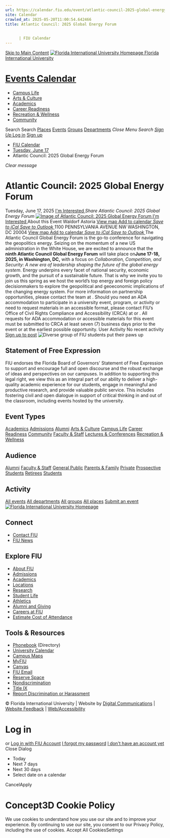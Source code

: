 ```yaml
---
url: https://calendar.fiu.edu/event/atlantic-council-2025-global-energy-forum
site: Calendar
crawled_at: 2025-05-20T11:00:54.642466
title: Atlantic Council: 2025 Global Energy Forum
    
    
      | FIU Calendar
---
```


[Skip to Main Content](https://calendar.fiu.edu/event/atlantic-council-2025-global-energy-forum#main-content)
[![Florida International University Homepage](https://digicdn.fiu.edu/core/_assets/images/logo-top.png) Florida International University](https://www.fiu.edu)
# [Events Calendar ](https://calendar.fiu.edu/)
  * [Campus Life](https://calendar.fiu.edu/calendar?event_types%5B%5D=127595)
  * [Arts & Culture](https://calendar.fiu.edu/calendar?event_types%5B%5D=127590)
  * [Academics](https://calendar.fiu.edu/calendar?event_types%5B%5D=127582)
  * [Career Readiness](https://calendar.fiu.edu/calendar?event_types%5B%5D=127584)
  * [Recreation & Wellness](https://calendar.fiu.edu/calendar?event_types%5B%5D=127603)
  * [Community](https://calendar.fiu.edu/calendar?event_types%5B%5D=127601)


Search Search
[Places](https://calendar.fiu.edu/search/places) [Events](https://calendar.fiu.edu/calendar) [Groups](https://calendar.fiu.edu/search/groups) [Departments](https://calendar.fiu.edu/search/departments)
_Close Menu_
_Search_ [ _Sign Up_ ](https://calendar.fiu.edu/signup)
[Log in](https://calendar.fiu.edu/auth/shib_login?previous_url=https%3A%2F%2Fcalendar.fiu.edu%2Fevent%2Fatlantic-council-2025-global-energy-forum) [Sign up](https://calendar.fiu.edu/signup)
  * [FIU Calendar](https://calendar.fiu.edu/)
  * [Tuesday, June 17](https://calendar.fiu.edu/calendar/day/2025/6/17)
  * Atlantic Council: 2025 Global Energy Forum


_Clear message_
# Atlantic Council: 2025 Global Energy Forum
Tuesday, June 17, 2025 
[ I'm Interested ](https://calendar.fiu.edu/event/49667582135094/confirm?return=https%3A%2F%2Fcalendar.fiu.edu%2Fevent%2Fatlantic-council-2025-global-energy-forum)
_Share Atlantic Council: 2025 Global Energy Forum_
[ ![Image of Atlantic Council: 2025 Global Energy Forum](https://localist-images.azureedge.net/photos/49667588445217/card/7c823d29eb28ffb5ea9b5285a781028ec2dd0ff3.jpg) ](https://calendar.fiu.edu/photo/49667588445217)
[ I'm Interested ](https://calendar.fiu.edu/event/49667582135094/confirm?return=https%3A%2F%2Fcalendar.fiu.edu%2Fevent%2Fatlantic-council-2025-global-energy-forum)
About this Event
Waldorf Astoria  [View map ](https://calendar.fiu.edu/event/atlantic-council-2025-global-energy-forum#about_map)
[Add to calendar ](https://calendar.fiu.edu/event/atlantic-council-2025-global-energy-forum)
[ _Save to iCal_ ](https://calendar.fiu.edu/event/atlantic-council-2025-global-energy-forum.ics "Save to iCal") [ _Save to Outlook_ ](https://calendar.fiu.edu/event/atlantic-council-2025-global-energy-forum.ics "Save to Outlook")
1100 PENNSYLVANIA AVENUE NW WASHINGTON, DC 20004
[View map ](https://calendar.fiu.edu/event/atlantic-council-2025-global-energy-forum#about_map)
[Add to calendar ](https://calendar.fiu.edu/event/atlantic-council-2025-global-energy-forum)
[ _Save to iCal_ ](https://calendar.fiu.edu/event/atlantic-council-2025-global-energy-forum.ics "Save to iCal") [ _Save to Outlook_ ](https://calendar.fiu.edu/event/atlantic-council-2025-global-energy-forum.ics "Save to Outlook")
The Atlantic Council Global Energy Forum is the go-to conference for navigating the geopolitics energy.
Seizing on the momentum of a new US administration in the White House, we are excited to announce that the **ninth Atlantic Council Global Energy Forum** will take place on**June 17-18, 2025, in Washington, DC,** with a focus on  _Collaboration, Competition, and Security: A new era of leadership shaping the future of the global energy system_.
Energy underpins every facet of national security, economic growth, and the pursuit of a sustainable future. That is why we invite you to join us this spring as we host the world’s top energy and foreign policy decisionmakers to explore the geopolitical and geoeconomic implications of the changing energy system.
For more information on partnership opportunities, please contact the team at .
Should you need an ADA accommodation to participate in a university event, program, or activity or need to request materials in an accessible format, please contact FIU’s Office of Civil Rights Compliance and Accessibility (CRCA) at or . All requests for ADA accommodation or accessible materials for this event must be submitted to CRCA at least seven (7) business days prior to the event or at the earliest possible opportunity. 
User Activity
No recent activity
[Sign up to post](https://calendar.fiu.edu/auth/shib_login?previous_url=https%3A%2F%2Fcalendar.fiu.edu%2Fevent%2Fatlantic-council-2025-global-energy-forum)
![Diverse group of FIU students put their paws up](https://www.fiu.edu/_assets/images/thumbnail-students-paw.jpg)
## Statement of Free Expression
FIU endorses the Florida Board of Governors' Statement of Free Expression to support and encourage full and open discourse and the robust exchange of ideas and perspectives on our campuses. In addition to supporting this legal right, we view this as an integral part of our ability to deliver a high-quality academic experience for our students, engage in meaningful and productive research, and provide valuable public service. This includes fostering civil and open dialogue in support of critical thinking in and out of the classroom, including events hosted by the university.
## Event Types
[Academics](https://calendar.fiu.edu/calendar?event_types%5B%5D=127582)
[Admissions](https://calendar.fiu.edu/calendar?event_types%5B%5D=127583)
[Alumni](https://calendar.fiu.edu/calendar?event_types%5B%5D=127589)
[Arts & Culture](https://calendar.fiu.edu/calendar?event_types%5B%5D=127590)
[Campus Life](https://calendar.fiu.edu/calendar?event_types%5B%5D=127595)
[Career Readiness](https://calendar.fiu.edu/calendar?event_types%5B%5D=127584)
[Community](https://calendar.fiu.edu/calendar?event_types%5B%5D=127601)
[Faculty & Staff](https://calendar.fiu.edu/calendar?event_types%5B%5D=127602)
[Lectures & Conferences](https://calendar.fiu.edu/calendar?event_types%5B%5D=127587)
[Recreation & Wellness](https://calendar.fiu.edu/calendar?event_types%5B%5D=127603)
## Audience
[Alumni](https://calendar.fiu.edu/calendar?event_types%5B%5D=121721)
[Faculty & Staff](https://calendar.fiu.edu/calendar?event_types%5B%5D=121720)
[General Public](https://calendar.fiu.edu/calendar?event_types%5B%5D=121722)
[Parents & Family](https://calendar.fiu.edu/calendar?event_types%5B%5D=36918157286658)
[Private](https://calendar.fiu.edu/calendar?event_types%5B%5D=129753)
[Prospective Students](https://calendar.fiu.edu/calendar?event_types%5B%5D=121723)
[Retirees](https://calendar.fiu.edu/calendar?event_types%5B%5D=37290279036119)
[Students](https://calendar.fiu.edu/calendar?event_types%5B%5D=121719)
## Activity
[All events](https://calendar.fiu.edu/search?what=events)
[All departments](https://calendar.fiu.edu/search/departments)
[All groups](https://calendar.fiu.edu/search?what=groups)
[All places](https://calendar.fiu.edu/search?what=places)
[Submit an event](https://calendar.fiu.edu/admin/events/new/basic-information)
[ ![Florida International University Homepage](https://digicdn.fiu.edu/core/_assets/images/footer-logo.svg) ](https://www.fiu.edu/)
## Connect
  * [Contact FIU](https://www.fiu.edu/about/contact-us/index.html)
  * [FIU News](https://news.fiu.edu/)


## Explore FIU
  * [About FIU](https://www.fiu.edu/about/index.html)
  * [Admissions](https://www.fiu.edu/admissions/index.html)
  * [Academics](https://www.fiu.edu/academics/index.html)
  * [Locations](https://www.fiu.edu/locations/index.html)
  * [Research](https://www.fiu.edu/research/index.html)
  * [Student Life](https://www.fiu.edu/student-life/index.html)
  * [Athletics](https://www.fiu.edu/athletics/index.html)
  * [Alumni and Giving](https://www.fiu.edu/alumni-and-giving/index.html)
  * [Careers at FIU](https://hr.fiu.edu/careers/)
  * [Estimate Cost of Attendance](https://onestop.fiu.edu/finances/estimate-your-costs/)


## Tools & Resources
  * [Phonebook](https://phonebook.fiu.edu) (Directory)
  * [University Calendar](https://calendar.fiu.edu/)
  * [Campus Maps](https://campusmaps.fiu.edu/)
  * [MyFIU](https://my.fiu.edu/)
  * [Canvas](https://canvas.fiu.edu)
  * [FIU Email](http://mail.fiu.edu/)
  * [Reserve Space](https://reservespace.fiu.edu/make-reservation/)
  * [Nondiscrimination](https://ace.fiu.edu/civil-rights-and-accessibility/harassment-and-discrimination/)
  * [Title IX](https://ace.fiu.edu/title-ix/)
  * [Report Discrimination or Harassment](https://report.fiu.edu/)


© Florida International University  | Website by [Digital Communications](https://stratcomm.fiu.edu/digital-print/websites/) | [Website Feedback](https://webforms.fiu.edu/view.php?id=370774&element_5=https://calendar.fiu.edu/https://calendar.fiu.edu/) | [Web/Accessibility](https://accessibility.fiu.edu/)
# Log in
or
[Log in with FIU Account](https://calendar.fiu.edu/auth/shib_login?previous_url=https%3A%2F%2Fcalendar.fiu.edu%2Fevent%2Fatlantic-council-2025-global-energy-forum)
[I forgot my password](https://calendar.fiu.edu/auth/forgot) [I don't have an account yet](https://calendar.fiu.edu/signup)
Close Dialog
  * Today
  * Next 7 days
  * Next 30 days
  * Select date on a calendar


CancelApply
# Concept3D Cookie Policy
We use cookies to understand how you use our site and to improve your experience. By continuing to use our site, you consent to our Privacy Policy, including the use of cookies. 
Accept All CookiesSettings
